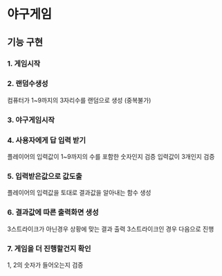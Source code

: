 야구게임
=============
## 기능 구현
### 1. 게임시작

### 2. 랜덤수생성
컴퓨터가 1~9까지의 3자리수를 랜덤으로 생성 (중복불가)
### 3. 야구게임시작
### 4. 사용자에게 답 입력 받기
플레이어의 입력값이 1~9까지의 수를 포함한 숫자인지 검증
입력값이 3개인지 검증
### 5. 입력받은값으로 값도출
플레이어의 입력값을 토대로 결과값을 알아내는 함수 생성
### 6. 결과값에 따른 출력화면 생성
3스트라이크가 아닌경우 상황에 맞는 결과 출력
3스트라이크인 경우 다음으로 진행
### 7. 게임을 더 진행할건지 확인
1, 2의 숫자가 들어오는지 검증


